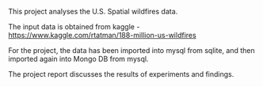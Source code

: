 This project analyses the U.S. Spatial wildfires data. 

The input data is obtained from kaggle - https://www.kaggle.com/rtatman/188-million-us-wildfires 

For the project, the data has been imported into mysql from sqlite, and then imported again into Mongo DB from mysql.

The project report discusses the results of experiments and findings. 
